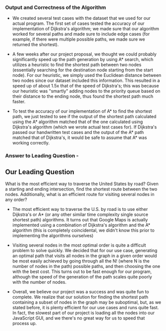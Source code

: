 ### Output and Correctness of the Algorithm

* We created several test cases with the dataset that we used for our actual program. The first set of cases tested the accuracy of our implementation of Dijkstra's algorithm; we made sure that our algorithm worked for several paths and made sure to include edge cases (for example, if there were multiple possible paths, we made sure we returned the shortest). 

* A few weeks after our project proposal, we thought we could probably significantly speed up the path generation by using A* search, which utilizes a heuristic to find the shortest path between two nodes (essentially searching for the destination node starting from the start node). For our heuristic, we simply used the Euclidean distance between two nodes since our dataset included this information. This resulted in a speed up of about 1.5x that of the speed of Dijkstra's; this was because our heuristic was "smartly" adding nodes to the priority queue based on their distance to the ending node, thus found the shortest path much faster. 

* To test the accuracy of our implementation of A* to find the shortest path, we just tested to see if the output of the shortest path calculated using the A* algorithm matched that of the one calculated using Dijkstra's algorithm (which we wrote actual test cases for). If Dijkstra's passed our handwritten test cases and the output of the A* path matched that of Dijkstra's, it would be safe to assume that A* was working correctly. 

### Answer to Leading Question - 

## Our Leading Question 

What is the most efficient way to traverse the United States by road? Given a starting and ending intersection, find the shortest route between the two nodes. Additionally, what is an efficient route for visiting several nodes in any order?

* The most efficient way to traverse the U.S. by road is to use either Dijkstra's or A* (or any other similar time complexity single source shortest path) algorithms. It turns out that Google Maps is actually implemented using a combination of Dijkstra's algorithm and the A* algorithm (this is completely coincidental, we didn't know this prior to implementing the algorithms ourselves)

* Visiting several nodes in the most optimal order is quite a difficult problem to solve quickly. We decided that for our use case, generating an optimal path that visits all nodes in the graph in a given order would be most easily achieved by going through all the N! (where N is the number of nodes in the path) possible paths, and then choosing the one with the best cost. This turns out to be fast enough for our program, although the speed of the generation of the path scales quite poorly with the number of nodes.  

* Overall, we believe our project was a success and was quite fun to complete. We realize that our solution for finding the shortest path containing a subset of nodes in the graph may be suboptimal, but, as we stated before, it is plenty efficient for our use cases and runs quite fast. In fact, the slowest part of our project is loading all the nodes into our JavaScript GUI, and we there's no great way for us to speed that process up.